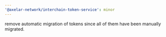 ```yaml
---
'@axelar-network/interchain-token-service': minor
---
```


remove automatic migration of tokens since all of them have been manually migrated.
